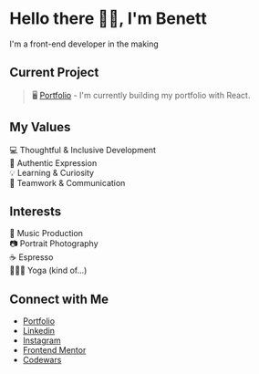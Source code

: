 # Hello there 👋🏻, I'm Benett 
I'm a front-end developer in the making

## Current Project <br/>
> 🖥️ [Portfolio](https://www.benettviszokai.com) - I'm currently building my portfolio with React.

## My Values
💻 Thoughtful & Inclusive Development <br/>
🤝 Authentic Expression <br/>
💡 Learning & Curiosity <br/>
🙌 Teamwork & Communication

## Interests
🎹 Music Production <br/>
📷 Portrait Photography <br/>
☕️ Espresso <br/>
🧘🏼‍♀️ Yoga (kind of...)

## Connect with Me
- [Portfolio](https://www.benettviszokai.com) <br/>
- [Linkedin](https://www.linkedin.com/) <br/>
- [Instagram](https://www.instagram.com/) <br/>
- [Frontend Mentor](https://www.frontendmentor.io/profile/benettviszokai) <br/>
- [Codewars](https://www.codewars.com/users/benettviszokai) <br/>
